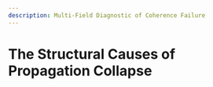 ```yaml
---
description: Multi-Field Diagnostic of Coherence Failure
---
```


# The Structural Causes of Propagation Collapse

